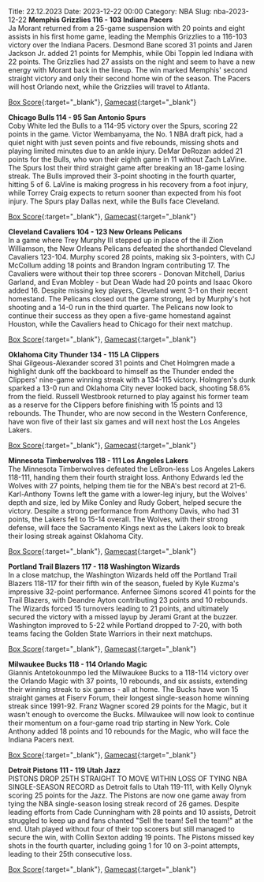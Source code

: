 Title: 22.12.2023
Date: 2023-12-22 00:00
Category: NBA 
Slug: nba-2023-12-22 
**Memphis Grizzlies 116 - 103 Indiana Pacers**  
Ja Morant returned from a 25-game suspension with 20 points and eight assists in his first home game, leading the Memphis Grizzlies to a 116-103 victory over the Indiana Pacers. Desmond Bane scored 31 points and Jaren Jackson Jr. added 21 points for Memphis, while Obi Toppin led Indiana with 22 points. The Grizzlies had 27 assists on the night and seem to have a new energy with Morant back in the lineup. The win marked Memphis' second straight victory and only their second home win of the season. The Pacers will host Orlando next, while the Grizzlies will travel to Atlanta. 

[Box Score](https://www.nba.com/game/ind-vs-mem-0022300377/box-score){:target="_blank"}, [Gamecast](https://www.nba.com/game/ind-vs-mem-0022300377){:target="_blank"}<br>

**Chicago Bulls 114 - 95 San Antonio Spurs**  
Coby White led the Bulls to a 114-95 victory over the Spurs, scoring 22 points in the game. Victor Wembanyama, the No. 1 NBA draft pick, had a quiet night with just seven points and five rebounds, missing shots and playing limited minutes due to an ankle injury. DeMar DeRozan added 21 points for the Bulls, who won their eighth game in 11 without Zach LaVine. The Spurs lost their third straight game after breaking an 18-game losing streak. The Bulls improved their 3-point shooting in the fourth quarter, hitting 5 of 6. LaVine is making progress in his recovery from a foot injury, while Torrey Craig expects to return sooner than expected from his foot injury. The Spurs play Dallas next, while the Bulls face Cleveland. 

[Box Score](https://www.nba.com/game/sas-vs-chi-0022300376/box-score){:target="_blank"}, [Gamecast](https://www.nba.com/game/sas-vs-chi-0022300376){:target="_blank"}<br>

**Cleveland Cavaliers 104 - 123 New Orleans Pelicans**  
In a game where Trey Murphy III stepped up in place of the ill Zion Williamson, the New Orleans Pelicans defeated the shorthanded Cleveland Cavaliers 123-104. Murphy scored 28 points, making six 3-pointers, with CJ McCollum adding 18 points and Brandon Ingram contributing 17. The Cavaliers were without their top three scorers - Donovan Mitchell, Darius Garland, and Evan Mobley - but Dean Wade had 20 points and Isaac Okoro added 16. Despite missing key players, Cleveland went 3-1 on their recent homestand. The Pelicans closed out the game strong, led by Murphy's hot shooting and a 14-0 run in the third quarter. The Pelicans now look to continue their success as they open a five-game homestand against Houston, while the Cavaliers head to Chicago for their next matchup. 

[Box Score](https://www.nba.com/game/nop-vs-cle-0022300375/box-score){:target="_blank"}, [Gamecast](https://www.nba.com/game/nop-vs-cle-0022300375){:target="_blank"}<br>

**Oklahoma City Thunder 134 - 115 LA Clippers**  
Shai Gilgeous-Alexander scored 31 points and Chet Holmgren made a highlight dunk off the backboard to himself as the Thunder ended the Clippers' nine-game winning streak with a 134-115 victory. Holmgren's dunk sparked a 13-0 run and Oklahoma City never looked back, shooting 58.6% from the field. Russell Westbrook returned to play against his former team as a reserve for the Clippers before finishing with 15 points and 13 rebounds. The Thunder, who are now second in the Western Conference, have won five of their last six games and will next host the Los Angeles Lakers. 

[Box Score](https://www.nba.com/game/lac-vs-okc-0022300379/box-score){:target="_blank"}, [Gamecast](https://www.nba.com/game/lac-vs-okc-0022300379){:target="_blank"}<br>

**Minnesota Timberwolves 118 - 111 Los Angeles Lakers**  
The Minnesota Timberwolves defeated the LeBron-less Los Angeles Lakers 118-111, handing them their fourth straight loss. Anthony Edwards led the Wolves with 27 points, helping them tie for the NBA's best record at 21-6. Karl-Anthony Towns left the game with a lower-leg injury, but the Wolves' depth and size, led by Mike Conley and Rudy Gobert, helped secure the victory. Despite a strong performance from Anthony Davis, who had 31 points, the Lakers fell to 15-14 overall. The Wolves, with their strong defense, will face the Sacramento Kings next as the Lakers look to break their losing streak against Oklahoma City. 

[Box Score](https://www.nba.com/game/lal-vs-min-0022300380/box-score){:target="_blank"}, [Gamecast](https://www.nba.com/game/lal-vs-min-0022300380){:target="_blank"}<br>

**Portland Trail Blazers 117 - 118 Washington Wizards**  
In a close matchup, the Washington Wizards held off the Portland Trail Blazers 118-117 for their fifth win of the season, fueled by Kyle Kuzma's impressive 32-point performance. Anfernee Simons scored 41 points for the Trail Blazers, with Deandre Ayton contributing 23 points and 10 rebounds. The Wizards forced 15 turnovers leading to 21 points, and ultimately secured the victory with a missed layup by Jerami Grant at the buzzer. Washington improved to 5-22 while Portland dropped to 7-20, with both teams facing the Golden State Warriors in their next matchups. 

[Box Score](https://www.nba.com/game/was-vs-por-0022300381/box-score){:target="_blank"}, [Gamecast](https://www.nba.com/game/was-vs-por-0022300381){:target="_blank"}<br>

**Milwaukee Bucks 118 - 114 Orlando Magic**  
Giannis Antetokounmpo led the Milwaukee Bucks to a 118-114 victory over the Orlando Magic with 37 points, 10 rebounds, and six assists, extending their winning streak to six games - all at home. The Bucks have won 15 straight games at Fiserv Forum, their longest single-season home winning streak since 1991-92. Franz Wagner scored 29 points for the Magic, but it wasn't enough to overcome the Bucks. Milwaukee will now look to continue their momentum on a four-game road trip starting in New York. Cole Anthony added 18 points and 10 rebounds for the Magic, who will face the Indiana Pacers next. 

[Box Score](https://www.nba.com/game/orl-vs-mil-0022300378/box-score){:target="_blank"}, [Gamecast](https://www.nba.com/game/orl-vs-mil-0022300378){:target="_blank"}<br>

**Detroit Pistons 111 - 119 Utah Jazz**  
PISTONS DROP 25TH STRAIGHT TO MOVE WITHIN LOSS OF TYING NBA SINGLE-SEASON RECORD as Detroit falls to Utah 119-111, with Kelly Olynyk scoring 25 points for the Jazz. The Pistons are now one game away from tying the NBA single-season losing streak record of 26 games. Despite leading efforts from Cade Cunningham with 28 points and 10 assists, Detroit struggled to keep up and fans chanted "Sell the team! Sell the team!" at the end. Utah played without four of their top scorers but still managed to secure the win, with Collin Sexton adding 19 points. The Pistons missed key shots in the fourth quarter, including going 1 for 10 on 3-point attempts, leading to their 25th consecutive loss. 

[Box Score](https://www.nba.com/game/uta-vs-det-0022300374/box-score){:target="_blank"}, [Gamecast](https://www.nba.com/game/uta-vs-det-0022300374){:target="_blank"}<br>

